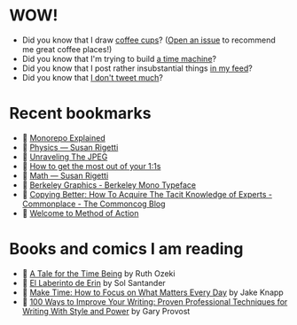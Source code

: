 # WOW!

- Did you know that I draw [coffee cups](https://papercups.mamuso.net/)? ([Open an issue](https://github.com/mamuso/papercups/issues) to recommend me great coffee places!)
- Did you know that I'm trying to build [a time machine](https://github.com/mamuso/fluxcapacitor)?
- Did you know that I post rather insubstantial things [in my feed](https://feed.mamuso.net/)?
- Did you know that [I don't tweet much](https://twitter.com/mamuso)?

# Recent bookmarks

- 👀 [Monorepo Explained](https://monorepo.tools/)
- 👀 [Physics — Susan Rigetti](https://www.susanrigetti.com/physics)
- 👀 [Unraveling The JPEG](https://parametric.press/issue-01/unraveling-the-jpeg/)
- 👀 [How to get the most out of your 1:1s](https://erik.wiffin.com/posts/how-to-get-the-most-out-of-your-11s/)
- 👀 [Math — Susan Rigetti](https://www.susanrigetti.com/math)
- 👀 [Berkeley Graphics - Berkeley Mono Typeface](https://berkeleygraphics.com/typefaces/berkeley-mono)
- 👀 [Copying Better: How To Acquire The Tacit Knowledge of Experts - Commonplace - The Commoncog Blog](https://commoncog.com/blog/how-to-learn-tacit-knowledge/)
- 👀 [Welcome to Method of Action](https://method.ac/)


# Books and comics I am reading

- 📘 [A Tale for the Time Being](https://www.goodreads.com/book/show/57363023) by Ruth Ozeki
- 📘 [El Laberinto de Erin](https://www.goodreads.com/book/show/60091934) by Sol Santander
- 📘 [Make Time: How to Focus on What Matters Every Day](https://www.goodreads.com/book/show/39317186) by Jake Knapp
- 📘 [100 Ways to Improve Your Writing: Proven Professional Techniques for Writing With Style and Power](https://www.goodreads.com/book/show/43229424) by Gary Provost

